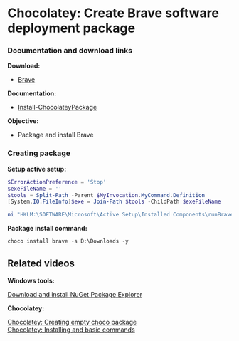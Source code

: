 ﻿# Chocolatey: Create Brave software deployment package
### Documentation and download links

<b>Download:</b>

* [Brave](https://github.com/brave/brave-browser)

<b>Documentation:</b>

* [Install-ChocolateyPackage](https://docs.chocolatey.org/en-us/create/functions/install-chocolateypackage)

<b>Objective: </b>

* Package and install Brave

### Creating package

<b>Setup active setup:</b>

```powershell
$ErrorActionPreference = 'Stop'
$exeFileName = ''
$tools = Split-Path -Parent $MyInvocation.MyCommand.Definition
[System.IO.FileInfo]$exe = Join-Path $tools -ChildPath $exeFileName

ni "HKLM:\SOFTWARE\Microsoft\Active Setup\Installed Components\runBrave" | New-ItemProperty -Name "StubPath" -Value ('REG ADD "HKCU\Software\Microsoft\Windows\CurrentVersion\RunOnce" /v runBrave /t REG_SZ /d "{0}"' -f $exe)
```

<b>Package install command:</b>
```powershell
choco install brave -s D:\Downloads -y
```

## Related videos

<b>Windows tools:</b>

[Download and install NuGet Package Explorer](https://youtu.be/94u9jDCpifM)

<b>Chocolatey:</b>

[Chocolatey: Creating empty choco package](https://youtu.be/grueS3wnRNw) <br />
[Chocolatey: Installing and basic commands](https://youtu.be/vEH7t5eqJq4)
